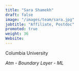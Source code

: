 ```yaml
---
title: "Sara Shamekh"
draft: false
image: "/images/team/sara.jpg"
jobtitle: "Affiliate, Postdoc"
promoted: true
weight: 36
Website:
---
```



Columbia University

*Atm - Boundary Layer - ML*
